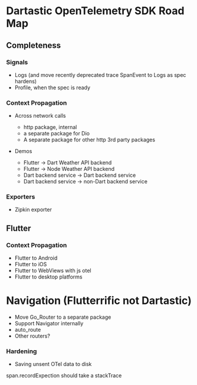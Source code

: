 # Dartastic OpenTelemetry SDK Road Map 

## Completeness

### Signals

- Logs (and move recently deprecated trace SpanEvent to Logs as spec hardens)
- Profile, when the spec is ready

### Context Propagation

- Across network calls
  - http package, internal
  - a separate package for Dio 
  - A separate package for other http 3rd party packages

- Demos
  - Flutter -> Dart Weather API backend 
  - Flutter -> Node Weather API backend
  - Dart backend service -> Dart backend service
  - Dart backend service -> non-Dart backend service

### Exporters
- Zipkin exporter 

## Flutter 

### Context Propagation
 - Flutter to Android
 - Flutter to iOS
 - Flutter to WebViews with js otel
 - Flutter to desktop platforms

# Navigation (Flutterrific not Dartastic)
 - Move Go_Router to a separate package
 - Support Navigator internally
 - auto_route
 - Other routers?

### Hardening

- Saving unsent OTel data to disk

span.recordExpection should take a stackTrace
